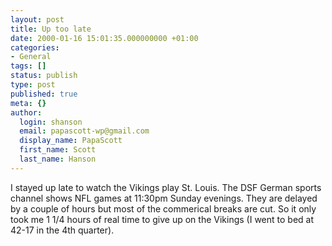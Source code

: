 ```yaml
---
layout: post
title: Up too late
date: 2000-01-16 15:01:35.000000000 +01:00
categories:
- General
tags: []
status: publish
type: post
published: true
meta: {}
author:
  login: shanson
  email: papascott-wp@gmail.com
  display_name: PapaScott
  first_name: Scott
  last_name: Hanson
---
```

<p>I stayed up late to watch the Vikings play St. Louis. The DSF German sports channel shows NFL games at 11:30pm Sunday evenings. They are delayed by a couple of hours but most of the commerical breaks are cut. So it only took me 1&nbsp;1/4 hours of real time to give up on the Vikings (I went to bed at 42-17 in the 4th quarter).</p>
